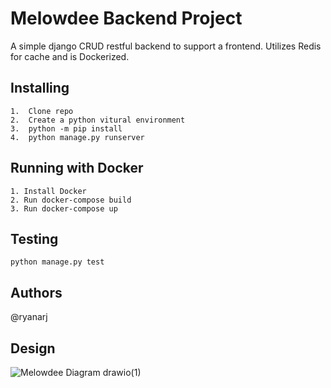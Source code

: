 #   Melowdee Backend Project
    
A simple django CRUD restful backend to support a frontend. Utilizes Redis for cache and is Dockerized.

##  Installing
    
    1.  Clone repo
    2.  Create a python vitural environment
    3.  python -m pip install
    4.  python manage.py runserver
    
##  Running with Docker
    1. Install Docker 
    2. Run docker-compose build
    3. Run docker-compose up

##  Testing
    
    python manage.py test

##  Authors
  
@ryanarj
    
## Design

![Melowdee Diagram drawio(1)](https://user-images.githubusercontent.com/25094515/189995942-5965711e-1c57-44bc-b97d-d4c5ba4dd43a.png)

